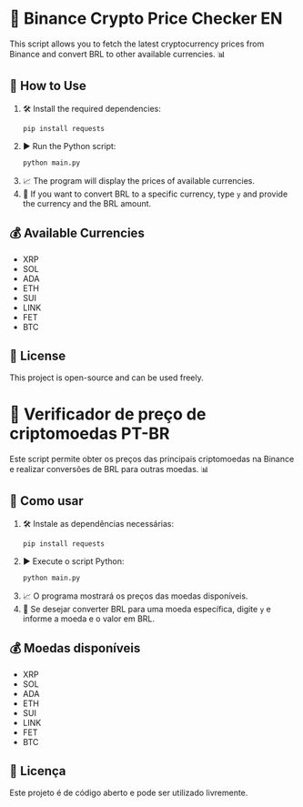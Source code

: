 # 🚀 Binance Crypto Price Checker  EN

This script allows you to fetch the latest cryptocurrency prices from Binance and convert BRL to other available currencies. 📊

## 📌 How to Use
1. 🛠️ Install the required dependencies:
   ```sh
   pip install requests
   ```
2. ▶️ Run the Python script:
   ```sh
   python main.py
   ```
3. 📈 The program will display the prices of available currencies.
4. 🔄 If you want to convert BRL to a specific currency, type `y` and provide the currency and the BRL amount.

## 💰 Available Currencies
- XRP
- SOL
- ADA
- ETH
- SUI
- LINK
- FET
- BTC

## 📜 License
This project is open-source and can be used freely.



# 🚀 Verificador de preço de criptomoedas  PT-BR

Este script permite obter os preços das principais criptomoedas na Binance e realizar conversões de BRL para outras moedas. 📊

## 📌 Como usar
1. 🛠️ Instale as dependências necessárias:
   ```sh
   pip install requests
   ```
2. ▶️ Execute o script Python:
   ```sh
   python main.py
   ```
3. 📈 O programa mostrará os preços das moedas disponíveis.
4. 🔄 Se desejar converter BRL para uma moeda específica, digite `y` e informe a moeda e o valor em BRL.

## 💰 Moedas disponíveis
- XRP
- SOL
- ADA
- ETH
- SUI
- LINK
- FET
- BTC

## 📜 Licença
Este projeto é de código aberto e pode ser utilizado livremente.
